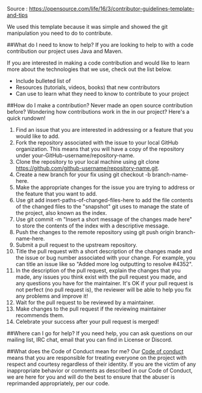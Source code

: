 Source : https://opensource.com/life/16/3/contributor-guidelines-template-and-tips

We used this template because it was simple and showed the git manipulation you need to do
to contribute.

##What do I need to know to help?
If you are looking to help to with a code contribution our project uses Java and Maven. 

If you are interested in making a code contribution and would like to learn more about the technologies that we use, check out the list below.

- Include bulleted list of
- Resources (tutorials, videos, books) that new contributors
- Can use to learn what they need to know to contribute to your project

##How do I make a contribution?
Never made an open source contribution before? Wondering how contributions work in the in our project? Here's a quick rundown!

1. Find an issue that you are interested in addressing or a feature that you would like to add.
2. Fork the repository associated with the issue to your local GitHub organization. This means that you will have a copy of the repository under your-GitHub-username/repository-name.
3. Clone the repository to your local machine using git clone https://github.com/github-username/repository-name.git.
4. Create a new branch for your fix using git checkout -b branch-name-here.
5. Make the appropriate changes for the issue you are trying to address or the feature that you want to add.
6. Use git add insert-paths-of-changed-files-here to add the file contents of the changed files to the "snapshot" git uses to manage the state of the project, also known as the index.
7. Use git commit -m "Insert a short message of the changes made here" to store the contents of the index with a descriptive message.
8. Push the changes to the remote repository using git push origin branch-name-here.
9. Submit a pull request to the upstream repository.
10. Title the pull request with a short description of the changes made and the issue or bug number associated with your change. For example, you can title an issue like so "Added more log outputting to resolve #4352".
11. In the description of the pull request, explain the changes that you made, any issues you think exist with the pull request you made, and any questions you have for the maintainer. It's OK if your pull request is not perfect (no pull request is), the reviewer will be able to help you fix any problems and improve it!
12. Wait for the pull request to be reviewed by a maintainer.
13. Make changes to the pull request if the reviewing maintainer recommends them.
14. Celebrate your success after your pull request is merged!

##Where can I go for help?
If you need help, you can ask questions on our mailing list, IRC chat, 
email that you can find in License or Discord.

##What does the Code of Conduct mean for me?
Our [Code of conduct](CODE_OF_CONDUCT "Code of conduct") means that you are responsible for treating everyone on 
the project with respect and courtesy regardless of their identity. 
If you are the victim of any inappropriate behavior or comments as described 
in our Code of Conduct, we are here for you and will do the best to ensure that 
the abuser is reprimanded appropriately, per our code.